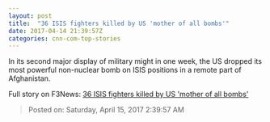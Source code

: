 ```yaml
---
layout: post
title:  "36 ISIS fighters killed by US 'mother of all bombs'"
date: 2017-04-14 21:39:57Z
categories: cnn-com-top-stories
---
```


In its second major display of military might in one week, the US dropped its most powerful non-nuclear bomb on ISIS positions in a remote part of Afghanistan.


Full story on F3News: [36 ISIS fighters killed by US 'mother of all bombs'](http://www.f3nws.com/n/P3R2uB)

> Posted on: Saturday, April 15, 2017 2:39:57 AM
